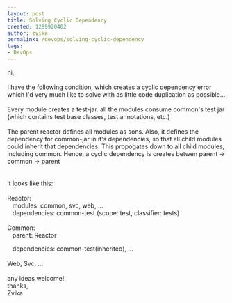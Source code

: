 ```yaml
---
layout: post
title: Solving Cyclic Dependency
created: 1289920402
author: zvika
permalink: /devops/solving-cyclic-dependency
tags:
- DevOps
---
```

<p>hi,<br />
<br />
I have the following condition, which creates a cyclic dependency error  which I'd very much like to solve with as little code duplication as  possible...<br />
<br />
Every module creates a test-jar. all the modules consume common's test  jar (which contains test base classes, test annotations, etc.)<br />
<br />
The parent reactor defines all modules as sons. Also, it defines the  dependency for common-jar in it's dependencies, so that all child  modules could inherit that dependencies. This propogates down to all child modules, including common. Hence, a cyclic dependency is creates betwen parent -&gt; common -&gt; parent<br />
<br />
<br />
it looks like this:<br />
<br />
Reactor:<br />
&nbsp;&nbsp; modules: common, svc, web, ...<br />
&nbsp;&nbsp; dependencies: common-test (scope: test, classifier: tests)<br />
<br />
Common:<br />
&nbsp;&nbsp; parent: Reactor</p>
<p>&nbsp;&nbsp; dependencies: common-test(inherited), ...<br />
<br />
Web, Svc, ...<br />
<br />
any ideas welcome!<br />
thanks,<br />
Zvika</p>
